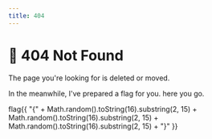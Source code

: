 ```yaml
---
title: 404
---
```


# &#129327; 404 Not Found

The page you're looking for is deleted or moved.

In the meanwhile, I've prepared a flag for you. here you go.

<ClientOnly>
    flag{{ "{" + Math.random().toString(16).substring(2, 15) + Math.random().toString(16).substring(2, 15) + Math.random().toString(16).substring(2, 15) + "}" }}
</ClientOnly>